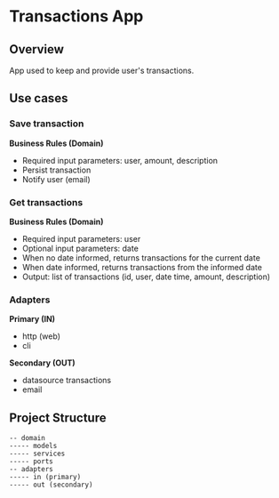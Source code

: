 # Transactions App

## Overview

App used to keep and provide user's transactions.


## Use cases

### Save transaction
**Business Rules (Domain)**
- Required input parameters: user, amount, description
- Persist transaction
- Notify user (email)

### Get transactions
**Business Rules (Domain)**
- Required input parameters: user
- Optional input parameters: date
- When no date informed, returns transactions for the current date
- When date informed, returns transactions from the informed date
- Output: list of transactions (id, user, date time, amount, description)


### Adapters

**Primary (IN)**
- http (web)
- cli

**Secondary (OUT)**
- datasource transactions
- email


## Project Structure

```
-- domain
----- models
----- services
----- ports
-- adapters
----- in (primary)
----- out (secondary)
```

